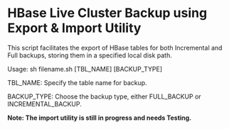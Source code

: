 # HBase Live Cluster Backup using Export & Import Utility

This script facilitates the export of HBase tables for both Incremental and Full backups, storing them in a specified local disk path.

Usage: sh filename.sh [TBL_NAME] [BACKUP_TYPE]

TBL_NAME: Specify the table name for backup.

BACKUP_TYPE: Choose the backup type, either FULL_BACKUP or INCREMENTAL_BACKUP.

**Note: The import utility is still in progress and needs Testing.**
